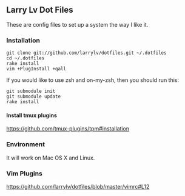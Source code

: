 ## Larry Lv Dot Files

These are config files to set up a system the way I like it.

### Installation

```
git clone git://github.com/larrylv/dotfiles.git ~/.dotfiles
cd ~/.dotfiles
rake install
vim +PlugInstall +qall
```

If you would like to use zsh and on-my-zsh, then you should run this:

```
git submodule init
git submodule update
rake install
```

#### Install tmux plugins

https://github.com/tmux-plugins/tpm#installation

### Environment

It will work on Mac OS X and Linux.

### Vim Plugins

https://github.com/larrylv/dotfiles/blob/master/vimrc#L12
